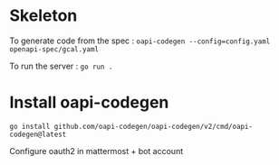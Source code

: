 # Skeleton
To generate code from the spec : `oapi-codegen --config=config.yaml openapi-spec/gcal.yaml`

To run the server : `go run .`

# Install oapi-codegen

`go install github.com/oapi-codegen/oapi-codegen/v2/cmd/oapi-codegen@latest`





Configure oauth2 in mattermost + bot account
